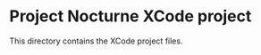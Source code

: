 Project Nocturne XCode project
==============================

This directory contains the XCode project files.


